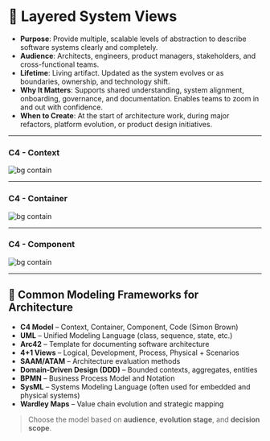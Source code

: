 # 🧱 Layered System Views

- **Purpose**: Provide multiple, scalable levels of abstraction to describe software systems clearly and completely.
- **Audience**: Architects, engineers, product managers, stakeholders, and cross-functional teams.
- **Lifetime**: Living artifact. Updated as the system evolves or as boundaries, ownership, and technology shift.
- **Why It Matters**: Supports shared understanding, system alignment, onboarding, governance, and documentation. Enables teams to zoom in and out with confidence.
- **When to Create**: At the start of architecture work, during major refactors, platform evolution, or product design initiatives.

---

### C4 - Context 

![bg contain](https://static.structurizr.com/workspace/36141/diagrams/SystemContext.png)

---

### C4 - Container 

![bg contain](https://static.structurizr.com/workspace/36141/diagrams/Containers.png)

---

### C4 - Component 

![bg contain](https://static.structurizr.com/workspace/36141/diagrams/Components.png)

---

## 🧰 Common Modeling Frameworks for Architecture

- **C4 Model** – Context, Container, Component, Code (Simon Brown)
- **UML** – Unified Modeling Language (class, sequence, state, etc.)
- **Arc42** – Template for documenting software architecture
- **4+1 Views** – Logical, Development, Process, Physical + Scenarios
- **SAAM/ATAM** – Architecture evaluation methods
- **Domain-Driven Design (DDD)** – Bounded contexts, aggregates, entities
- **BPMN** – Business Process Model and Notation
- **SysML** – Systems Modeling Language (often used for embedded and physical systems)
- **Wardley Maps** – Value chain evolution and strategic mapping

> Choose the model based on **audience**, **evolution stage**, and **decision scope**.
